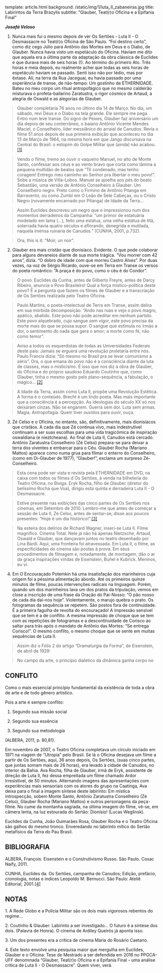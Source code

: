 template: article.html
background: /static/img/1/luta_II_zabaneiras.jpg
title: Labirintos da Terra Brazylis
subtitle: "Glauber, Teat(r)o Oficina e a Epifania Final"

___Josafá Veloso___

1. Nunca mais fui o mesmo depois de ver Os Sertões - Luta II - O Desmassacre no Teat(r)o Oficina de São Paulo. “Foi destino certo”, como diz cego Júlio para Antônio das Mortes em Deus e o Diabo, de Glauber. Nunca havia visto um espetáculo do Oficina. Haviam me dito que aquela era a última parte da adaptação da obra clássica de Euclides e que durava mais de seis horas (!). Ao término do primeiro Ato. Três horas e meia depois, eu realmente achei que todas as seis horas de espetáculo haviam se passado. Senti isso não por tédio, mas por êxtase. Ali, na terra da Rua Jaceguai, eu havia passado por uma experiência de transe, de não-tempo: Um gostinho de ETHERNIDADE. Bateu no meu corpo um ritual antropofágico que no mesmo caldeirão misturava o profeta-bailarino Zaratustra, o rigor cósmico de Artaud, a alegria de Oswald e as alegorias de Glauber. 

>Glauber completaria 76 anos no último dia 14 de Março. No dia, um sábado, revi Deus e o Diabo na tela grande. Ele sempre me pega. Entro num leve transe. Do signo de Peixes, Glauber faz aniversário um dia depois de seu conterrâneo, o baiano Antônio Vicente Mendes Maciel, o Conselheiro, líder messiânico do arraial de Canudos. Revia o filme 51 anos depois de sua primeira exibição que aconteceu no dia 13 de Março de 1964, na mesma hora em que Jango discursava na Central do Brasil: o estopim do Golpe Militar que (ainda) não acabou.[[1]](#1)

>Vendo o filme, tremo ao ouvir o vaqueiro Manuel, no alto de Monte Santo, confessar aos céus e ao vento bravo que corta como lâmina a pequena multidão de beatos que “Tô condenado, mas tenho coragem! Entrego meu caminho ao Senhor pra libertar o meu povo!”. Sobe a música de Villa-Lobos. Manuel se ajoelha aos pés do beato Sebastião, uma versão de Antônio Conselheiro à Glauber. Um Conselheiro negro. Preto como o Firmino de Antônio Pitanga em Barravento, ou como Zumbi em O Leão de Sete Cabeças, ou o Cristo Negro (novamente encarnado por Pitanga) de Idade da Terra... 

>Assim Euclides descreveu um negro que o impressionou num dos momentos derradeiros da Campanha: “um primor de estatuária modelado em lama (...), feito uma estátua, uma velha estátua de titã, soterrada havia quatro séculos e aflorando, denegrida e mutilada, naquela imensa ruinaria de Canudos.” (CUNHA, 2001, p.732). 

>Ora, this is it: “Moir, un noir”.

2. Glauber era mais cristão que dionisíaco. Evidente. O que pode colaborar para alguns devaneios diante de sua morte trágica. “Vou morrer com 42 anos”, dizia. “O dobro de idade com que morreu Castro Alves”. Por duas vezes, na voz de Sérgio Ricardo, ouve-se em Terra em Transe os versos do poeta romântico: “A praça é do povo, como o céu é do Condor”. 

>O povo. Euclides da Cunha, antes de Gilberto Freyre, antes de Darcy Ribeiro, anuncia o Povo Brasileiro! Qual a força místico-política deste povo? É a pergunta que fazem os filmes de Glauber e a transcriação de Os Sertões realizada pelo Teatro Oficina. 

>Paulo Martins, o poeta-intelectual de Terra em Transe, assim delira em sua mórbida decomposição: “Ando nas ruas e vejo o povo magro, apático, abatido. Este povo não pode acreditar em nenhum partido. Este povo alquebrado, cujo sangue sem vigor, este povo precisa da morte mais do que se possa supor. O sangue que estimula no irmão a dor, o sentimento do nada que gera o amor; a morte como fé, não como temor”.

>Aviso a todos os esquerdistas de todas as Universidades Federais deste país: Jamais se erguerá uma revolução proletária entre nós. Paulo Francis dizia: “Só mesmo no Brasil pra se levar comunismo a sério”. Ora, o que emana do povo não é a consciência diante da luta de classes, mas o misticismo. É isso que nos diz a obra de Glauber, do Oficina e do próprio saudoso Eduardo Coutinho que, como Glauber, tinha o mesmo gosto pelo plano-sequência, a fabulação, o mágico... [[2]](#2)

>A Idade da Terra, assim como Luta II, propõe uma Revolução Estética. A forma é o conteúdo. Brecht é um lindo poeta. Mas mais importante que a consciência é a percepção. As ideologias do século XX só nos deixaram cinzas. Não se enganem. Guerra sem dor. Luta sem armas. Magia. Antropofagia. Quem tiver ouvidos para ouvir, ouça. 

3. Zé Celso e o Oficina, no entanto, são, definitivamente, mais dionisíacos que cristãos. A cada dia que Zé continua vivo, mais indestrutível continuam a ser suas escolhas para uma vida tragicômica de inspiração oswaldiana (e nieztcheana). Ao final de Luta II, Canudos está cercado. Antônio Zaratustra Conselheiro (Zé Celso) prepara-se para deixar a terra dos viventes e embarcar para o Céu. Glauber Rocha (Mariano Mattos) aparece como numa grua para filmar o enterro do Conselheiro, (como em Di-Glauber de 1977), “Glauber!”, exclama um surpreso Zé-Conselheiro.

>Esta cena pode ser vista e revista pela ETHERNIDADE em DVD, na caixa com todos os filmes d´Os Sertões, à venda na bilheteria do Teatro Oficina, no Bixiga. Eryk Rocha, filho de Glauber (diretor do belíssimo Rocha que Voa), dirigiu esta quinta e derradeira Luta II - O Desmassacre.

>Estive presente nas exibições das cinco partes de Os Sertões nos cinemas, em Setembro de 2010. Lembro-me que antes de começar a sessão de Luta II, Zé Celso, antes de sentar-se, disse aos poucos presentes: “Hoje é um dia histórico!”.[[3]](#3)

>Na esteira dos delírios de Richard Wagner, inseri-se Luta II. Filme magnífico. Cinema Total. Nele já não há apenas Nietzsche, Artaud, Oswald e Glauber, que dançavam juntos no teatro desenhado por Lina Bardi. Aqui, uma fronteira foi atravessada. Em Luta II, o filme, as especificidades do cinema são postas à prova. Em seus procedimentos de filmagem e, notadamente, de montagem, dão o ar da graça inspirações vindas de Eisenstein, Buñel e Kubrick. Meninos, eu vi. 

4. Em O Encouraçado Potemkin há uma insatisfação dos marinheiros cuja origem foi a péssima alimentação abordo. Até os primeiros quinze minutos de filme, poucas intervenções radicais na linguagem. Porém, quando um dos marinheiros lava um dos pratos da tripulação, vemos em close a inscrição de uma frase da Oração do Pai-Nosso: “O pão nosso de cada dia dai-nos hoje”. Violentamente, o marujo quebra o prato. Os fotogramas da sequência se repetem. São postos fora de continuidade. É a primeira fagulha de revolta do encouraçado! A impressão sensível que se tem é a de conflito. A mesma impressão de choque que se tem com as repetições de fotogramas e a descontinuidade de Corisco ao saltar para trás após o mandato de Antônio das Mortes: “Se entrega Corisco!”. O mesmo conflito, o mesmo choque que se sente em muitas sequências de Luta II. 

>Assim diz o Fólio 2 do artigo “Dramaturgia da Forma”, de Eisenstein, de abril de 1929:

>No campo da arte, o princípio dialético da dinâmica ganha corpo no 

## CONFLITO

Como o mais essencial princípio fundamental da existência de toda a obra de arte e de todo gênero artístico.

Pois a arte é sempre conflito:

1. Segundo sua missão social

2. Segundo sua essência

3. Segundo sua metodologia

(ALBERA, 2011, p. 80,81).

Em novembro de 2007, o Teatro Oficina completava um círculo iniciado em 1971 na viagem de “Utropia” pelo Brasil. Se lá o Oficina desejava um filme a partir de Os Sertões, aqui, 36 anos depois, Os Sertões, (suas cinco partes, que juntas somam mais de 26 horas), era levado à cidade de Canudos, no interior da Bahia. Ava Rocha, filha de Glauber, irmã de Eryk, assistente de direção de Luta II, fez dessa empreitada um filme chamado Ardor Irresistível, de 50 minutos. Alternando imagens das apresentações com experiências mais sensoriais com os atores do grupo na Caatinga, Ava deixa para o final a imagem síntese deste labirinto: Em mística introspecção, sobem Monte Santo, Antônio Zaratustra Conselheiro (Zé Celso), Glauber Rocha (Mariano Mattos) e outros personagens da peça-filme. No cume da montanha sagrada, na última imagem do filme, vê-se, em câmera lenta, na luz estourada do Sertão: Dionísio! (Lucas Weglinsk). 

Euclides da Cunha, João Guimarães Rosa, Glauber Rocha e o Teatro Oficina são galhos do mesmo tronco. Enveredando no labirinto mítico do Sertão metafísico da Terra do Pau Brasil.

## BIBLIOGRAFIA

ALBERA, François. Eisenstein e o Construtivismo Russo. São Paulo. Cosac Naify, 2011.

CUNHA, Euclides da. Os Sertões, campanha de Canudos; Edição, prefácio, cronologia, notas e índices Leopoldo M. Bernucci. São Paulo: Ateliê Editorial, 2001.[[4]](#4)

## NOTAS

<a name="1"> 1. A Rede Globo e a Polícia Militar são os dois mais vigorosos rebentos do regime...</a>

<a name="2"> 2. Coutinho & Glauber: Labirinto a ser investigado... O futuro é a síntese dos dois. (Palavra de Honra). O cinema de Ardiley Queirós já aponta isso.</a>

<a name="3"> 3. Um dos presentes era a crítica de cinema Maria do Rosário Caetano.</a>

<a name="4"> 4. Este texto envolve uma pesquisa maior que mergulha em Euclides, Glauber e o Oficina: Tese de Mestrado a ser defendida em 2016 no PPGCA-UFF denominada “Glauber, Teat(r)o Oficina e a Epifania Final - uma análise crítica de Luta II - O Desmassacre”. Quem viver, verá.</a>
